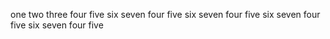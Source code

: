 one
two
three
four
five
six
seven
four
five
six
seven
four
five
six
seven
four
five
six
seven
four
five
